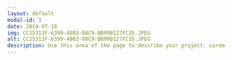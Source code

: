 ```yaml
---
layout: default
modal-id: 1
date: 2014-07-18
img: CC25313F-6399-4803-88C9-BB99B127FC35.JPEG
alt: CC25313F-6399-4803-88C9-BB99B127FC35.JPEG
description: Use this area of the page to describe your project. Lorem ipsum dolor sit amet, consectetur adipisicing elit. Mollitia neque assumenda ipsam nihil, molestias magnam, recusandae quos quis inventore quisquam velit asperiores, vitae? Reprehenderit soluta, eos quod consequuntur itaque. Nam.
---
```

